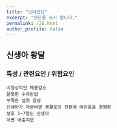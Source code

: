 ```yaml
---
title: "난다진단"
excerpt: "진단을 표시 합니다."
permalink: /28.html
author_profile: false
---
```

## 신생아 황달


### 특성 / 관련요인 / 위험요인

>                
                                      
    비정상적인 체중감소
    잘못된 수유방법
    부족한 섭취 양상
    신생아가 자궁바깥 생활로의 전환에 어려움을 경험함
    생후 1~7일된 신생아
    태변 배출지연

